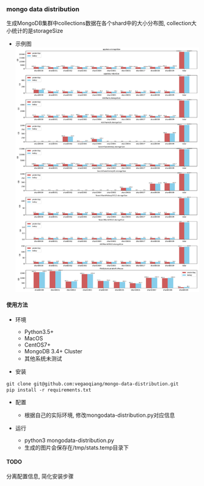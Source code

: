 ### mongo data distribution
生成MongoDB集群中collections数据在各个shard中的大小分布图, collection大小统计的是storageSize
+ 示例图
![avatar](./docs/mongodata20190322.png)

#### 使用方法
+ 环境
  - Python3.5+
  - MacOS
  - CentOS7+
  - MongoDB 3.4+ Cluster
  - 其他系统未测试

+ 安装
```
git clone git@github.com:vegaoqiang/mongo-data-distribution.git
pip install -r requirements.txt
```
+ 配置
  - 根据自己的实际环境, 修改mongodata-distribution.py对应信息

+ 运行
  - python3 mongodata-distribution.py
  - 生成的图片会保存在/tmp/stats.temp目录下

#### TODO
分离配置信息, 简化安装步骤


